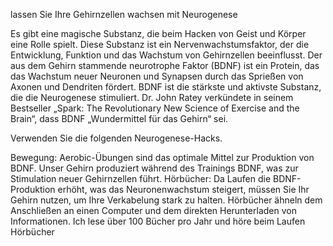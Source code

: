 lassen Sie Ihre Gehirnzellen wachsen mit Neurogenese

Es gibt eine magische Substanz, die beim Hacken von Geist und Körper eine Rolle spielt.
Diese Substanz ist ein Nervenwachstumsfaktor, der die Entwicklung, Funktion und das Wachstum von Gehirnzellen beeinflusst.
Der aus dem Gehirn stammende neurotrophe Faktor (BDNF) ist ein Protein, das das Wachstum neuer Neuronen und Synapsen durch das Sprießen von Axonen und Dendriten fördert. 
BDNF ist die stärkste und aktivste Substanz, die die Neurogenese stimuliert. 
Dr. John Ratey verkündete in seinem Bestseller „Spark: The Revolutionary New Science of Exercise and the Brain“, dass BDNF „Wundermittel für das Gehirn“ sei.

Verwenden Sie die folgenden Neurogenese-Hacks.

Bewegung: Aerobic-Übungen sind das optimale Mittel zur Produktion von BDNF. 
Unser Gehirn produziert während des Trainings BDNF, was zur Stimulation neuer Gehirnzellen führt.
Hörbücher: Da Laufen die BDNF-Produktion erhöht, was das Neuronenwachstum steigert, müssen Sie Ihr Gehirn nutzen, um Ihre Verkabelung stark zu halten.
Hörbücher ähneln dem Anschließen an einen Computer und dem direkten Herunterladen von Informationen. 
Ich lese über 100 Bücher pro Jahr und höre beim Laufen Hörbücher
